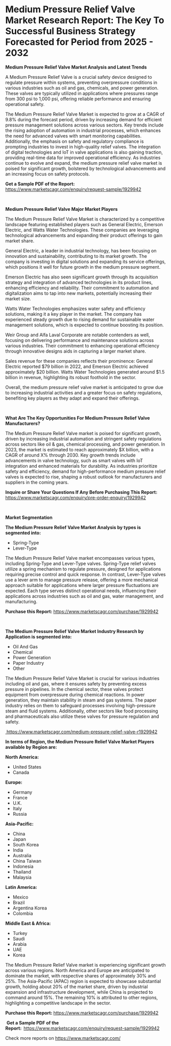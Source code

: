 <p><h1>Medium Pressure Relief Valve Market Research Report: The Key To Successful Business Strategy Forecasted for Period from 2025 - 2032</h1></p><p><strong>Medium Pressure Relief Valve Market Analysis and Latest Trends</strong></p>
<p><p>A Medium Pressure Relief Valve is a crucial safety device designed to regulate pressure within systems, preventing overpressure conditions in various industries such as oil and gas, chemicals, and power generation. These valves are typically utilized in applications where pressures range from 300 psi to 1,000 psi, offering reliable performance and ensuring operational safety.</p><p>The Medium Pressure Relief Valve Market is expected to grow at a CAGR of 9.8% during the forecast period, driven by increasing demand for efficient pressure management solutions across various sectors. Key trends include the rising adoption of automation in industrial processes, which enhances the need for advanced valves with smart monitoring capabilities. Additionally, the emphasis on safety and regulatory compliance is prompting industries to invest in high-quality relief valves. The integration of digital technologies and IoT in valve applications is also gaining traction, providing real-time data for improved operational efficiency. As industries continue to evolve and expand, the medium pressure relief valve market is poised for significant growth, bolstered by technological advancements and an increasing focus on safety protocols.</p></p>
<p><strong>Get a Sample PDF of the Report:&nbsp;</strong> <a href="https://www.marketscagr.com/enquiry/request-sample/1929942?utm_campaign=2008&utm_medium=2&utm_source=Github&utm_content=ia&utm_term=16012025&utm_id=medium-pressure-relief-valve">https://www.marketscagr.com/enquiry/request-sample/1929942</a></p>
<p>&nbsp;</p>
<p><strong>Medium Pressure Relief Valve Major Market Players</strong></p>
<p><p>The Medium Pressure Relief Valve Market is characterized by a competitive landscape featuring established players such as General Electric, Emerson Electric, and Watts Water Technologies. These companies are leveraging technological advancements and expanding their product offerings to gain market share.</p><p>General Electric, a leader in industrial technology, has been focusing on innovation and sustainability, contributing to its market growth. The company is investing in digital solutions and expanding its service offerings, which positions it well for future growth in the medium pressure segment.</p><p>Emerson Electric has also seen significant growth through its acquisition strategy and integration of advanced technologies in its product lines, enhancing efficiency and reliability. Their commitment to automation and digitalization aims to tap into new markets, potentially increasing their market size.</p><p>Watts Water Technologies emphasizes water safety and efficiency solutions, making it a key player in the market. The company has experienced steady growth due to rising demand for sustainable water management solutions, which is expected to continue boosting its position.</p><p>Weir Group and Alfa Laval Corporate are notable contenders as well, focusing on delivering performance and maintenance solutions across various industries. Their commitment to enhancing operational efficiency through innovative designs aids in capturing a larger market share.</p><p>Sales revenue for these companies reflects their prominence: General Electric reported $79 billion in 2022, and Emerson Electric achieved approximately $20 billion. Watts Water Technologies generated around $1.5 billion in revenue, highlighting its robust foothold in the sector.</p><p>Overall, the medium pressure relief valve market is anticipated to grow due to increasing industrial activities and a greater focus on safety regulations, benefiting key players as they adapt and expand their offerings.</p></p>
<p>&nbsp;</p>
<p><strong>What Are The Key Opportunities For Medium Pressure Relief Valve Manufacturers?</strong></p>
<p><p>The Medium Pressure Relief Valve market is poised for significant growth, driven by increasing industrial automation and stringent safety regulations across sectors like oil & gas, chemical processing, and power generation. In 2023, the market is estimated to reach approximately $X billion, with a CAGR of around X% through 2030. Key growth trends include advancements in valve technology, such as smart valves with IoT integration and enhanced materials for durability. As industries prioritize safety and efficiency, demand for high-performance medium pressure relief valves is expected to rise, shaping a robust outlook for manufacturers and suppliers in the coming years.</p></p>
<p><strong>Inquire or Share Your Questions If Any Before Purchasing This Report:</strong> <a href="https://www.marketscagr.com/enquiry/pre-order-enquiry/1929942?utm_campaign=2008&utm_medium=2&utm_source=Github&utm_content=ia&utm_term=16012025&utm_id=medium-pressure-relief-valve">https://www.marketscagr.com/enquiry/pre-order-enquiry/1929942</a></p>
<p>&nbsp;</p>
<p><strong>Market Segmentation</strong></p>
<p><strong>The Medium Pressure Relief Valve Market Analysis by types is segmented into:</strong></p>
<p><ul><li>Spring-Type</li><li>Lever-Type</li></ul></p>
<p><p>The Medium Pressure Relief Valve market encompasses various types, including Spring-Type and Lever-Type valves. Spring-Type relief valves utilize a spring mechanism to regulate pressure, designed for applications requiring precise control and quick response. In contrast, Lever-Type valves use a lever arm to manage pressure release, offering a more mechanical approach suitable for applications where larger pressure fluctuations are expected. Each type serves distinct operational needs, influencing their applications across industries such as oil and gas, water management, and manufacturing.</p></p>
<p><strong>Purchase this Report:&nbsp;</strong><a href="https://www.marketscagr.com/purchase/1929942?utm_campaign=2008&utm_medium=2&utm_source=Github&utm_content=ia&utm_term=16012025&utm_id=medium-pressure-relief-valve">https://www.marketscagr.com/purchase/1929942</a></p>
<p>&nbsp;</p>
<p><strong>The Medium Pressure Relief Valve Market Industry Research by Application is segmented into:</strong></p>
<p><ul><li>Oil And Gas</li><li>Chemical</li><li>Power Generation</li><li>Paper Industry</li><li>Other</li></ul></p>
<p><p>The Medium Pressure Relief Valve Market is crucial for various industries including oil and gas, where it ensures safety by preventing excess pressure in pipelines. In the chemical sector, these valves protect equipment from overpressure during chemical reactions. In power generation, they maintain stability in steam and gas systems. The paper industry relies on them to safeguard processes involving high-pressure steam and fluid systems. Additionally, other sectors like food processing and pharmaceuticals also utilize these valves for pressure regulation and safety.</p></p>
<p><a href="https://www.marketscagr.com/medium-pressure-relief-valve-r1929942?utm_campaign=2008&utm_medium=2&utm_source=Github&utm_content=ia&utm_term=16012025&utm_id=medium-pressure-relief-valve">&nbsp;https://www.marketscagr.com/medium-pressure-relief-valve-r1929942</a></p>
<p><strong>In terms of Region, the Medium Pressure Relief Valve Market Players available by Region are:</strong></p>
<p>
    <p> <strong> North America: </strong>
        <ul>
            <li>United States</li>
            <li>Canada</li>
        </ul>
        </p> 
    <p> <strong> Europe: </strong>
        <ul>
            <li>Germany</li>
            <li>France</li>
            <li>U.K.</li>
            <li>Italy</li>
            <li>Russia</li>
        </ul>
        </p> 
    <p> <strong> Asia-Pacific: </strong>
        <ul>
            <li>China</li>
            <li>Japan</li>
            <li>South Korea</li>
            <li>India</li>
            <li>Australia</li>
            <li>China Taiwan</li>
            <li>Indonesia</li>
            <li>Thailand</li>
            <li>Malaysia</li>
        </ul>
        </p> 
    <p> <strong> Latin America: </strong>
        <ul>
            <li>Mexico</li>
            <li>Brazil</li>
            <li>Argentina Korea</li>
            <li>Colombia</li>
        </ul>
        </p> 
    <p> <strong> Middle East & Africa: </strong>
        <ul>
            <li>Turkey</li>
            <li>Saudi</li>
            <li>Arabia</li>
            <li>UAE</li>
            <li>Korea</li>
        </ul>
    </p>
    </p>
<p><p>The Medium Pressure Relief Valve market is experiencing significant growth across various regions. North America and Europe are anticipated to dominate the market, with respective shares of approximately 30% and 25%. The Asia-Pacific (APAC) region is expected to showcase substantial growth, holding about 20% of the market share, driven by industrial expansion and infrastructure development, while China is projected to command around 15%. The remaining 10% is attributed to other regions, highlighting a competitive landscape in the sector.</p></p>
<p><strong>Purchase this Report: </strong><a href="https://www.marketscagr.com/purchase/1929942?utm_campaign=2008&utm_medium=2&utm_source=Github&utm_content=ia&utm_term=16012025&utm_id=medium-pressure-relief-valve">https://www.marketscagr.com/purchase/1929942</a></p>
<p>&nbsp;<strong>Get a Sample PDF of the Report:&nbsp;&nbsp;</strong><a href="https://www.marketscagr.com/enquiry/request-sample/1929942?utm_campaign=2008&utm_medium=2&utm_source=Github&utm_content=ia&utm_term=16012025&utm_id=medium-pressure-relief-valve">https://www.marketscagr.com/enquiry/request-sample/1929942</a></p>
<p><strong></strong></p>
<p>Check more reports on <a href="https://www.marketscagr.com/?utm_campaign=2008&utm_medium=2&utm_source=Github&utm_content=ia&utm_term=16012025&utm_id=medium-pressure-relief-valve">https://www.marketscagr.com/</a></p>